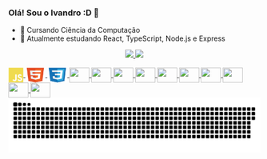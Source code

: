 ### Olá! Sou o Ivandro :D 👋

- 🔭 Cursando Ciência da Computação
- 🌱 Atualmente estudando React, TypeScript, Node.js e Express
<div align="center">
  <a href="https://github.com/ivandronovais">
  <img height="160em" src="https://github-readme-stats.vercel.app/api?username=ivandronovais&show_icons=true&theme=dracula&include_all_commits=true&count_private=true"/>
  <img height="160em" src="https://github-readme-stats.vercel.app/api/top-langs/?username=ivandronovais&layout=compact&langs_count=7&theme=dracula"/>
</div>
<div style="display: inline_block"><br>
  <img class="icon" align="center" height="30" src="https://raw.githubusercontent.com/devicons/devicon/master/icons/javascript/javascript-plain.svg">
  <img class="icon" align="center" height="30" width="40" src="https://raw.githubusercontent.com/devicons/devicon/master/icons/html5/html5-original.svg">
  <img class="icon" align="center" height="30" width="40" src="https://raw.githubusercontent.com/devicons/devicon/master/icons/css3/css3-original.svg">
  <img class="icon" align="center" height="30" width="40" src="https://cdn.jsdelivr.net/gh/devicons/devicon@latest/icons/react/react-original.svg" />
  <img class="icon" align="center" height="30" width="40" src="https://cdn.jsdelivr.net/gh/devicons/devicon@latest/icons/typescript/typescript-original.svg" />
  <img class="icon" align="center" height="30" width="40" src="https://cdn.jsdelivr.net/gh/devicons/devicon@latest/icons/nodejs/nodejs-original-wordmark.svg" />
  <img class="icon" align="center" height="30" width="40" src="https://cdn.jsdelivr.net/gh/devicons/devicon@latest/icons/fastify/fastify-original.svg" />
  <img class="icon" align="center" height="30" width="40" src="https://cdn.jsdelivr.net/gh/devicons/devicon@latest/icons/prisma/prisma-original.svg" />
  <img class="icon" align="center" height="30" width="40" src="https://cdn.jsdelivr.net/gh/devicons/devicon@latest/icons/docker/docker-original-wordmark.svg" />
  <img class="icon" align="center" height="30" width="40" src="https://cdn.jsdelivr.net/gh/devicons/devicon/icons/postgresql/postgresql-original-wordmark.svg">
  <img class="icon" align="center" height="30" width="40" src="https://cdn.jsdelivr.net/gh/devicons/devicon@latest/icons/mongodb/mongodb-original.svg" />
  <img class="icon" align="center" height="30" width="40" src="https://cdn.jsdelivr.net/gh/devicons/devicon/icons/java/java-original.svg">
  <img class="icon" align="center" height="30" width="40" src="https://cdn.jsdelivr.net/gh/devicons/devicon/icons/sass/sass-original.svg">

  <picture>
  <source media="(prefers-color-scheme: dark)" srcset="https://raw.githubusercontent.com/ivandronovais/ivandronovais/output/github-contribution-grid-snake-dark.svg">
  <source media="(prefers-color-scheme: light)" srcset="https://raw.githubusercontent.com/ivandronovais/ivandronovais/output/github-contribution-grid-snake.svg">
  <img alt="github contribution grid snake animation" src="https://raw.githubusercontent.com/ivandronovais/ivandronovais/output/github-contribution-grid-snake.svg">
</picture>
</div>

